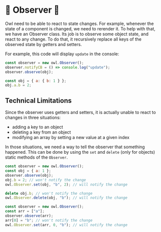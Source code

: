 # 🦉 Observer 🦉

Owl need to be able to react to state changes. For example, whenever the state
of a component is changed, we need to rerender it. To help with that, we have
an Observer class. Its job is to observe some object state, and react to any
change. To do that, it recursively replace all keys of the observed state by
getters and setters.

For example, this code will display `update` in the console:

```javascript
const observer = new owl.Observer();
observer.notifyCB = () => console.log("update");
observer.observe(obj);

const obj = { a: { b: 1 } };
obj.a.b = 2;
```

## Technical Limitations

Since the observer uses getters and setters, it is actually unable to react to
changes in three situations:

- adding a key to an object
- deleting a key from an object
- modifying an array by setting a new value at a given index

In those situations, we need a way to tell the observer that something happened.
This can be done by using the `set` and `delete` (only for objects) static
methods of the `Observer`.

```javascript
const observer = new owl.Observer();
const obj = { a: 1 };
observer.observe(obj);
obj.b = 2; // won't notify the change
owl.Observer.set(obj, "b", 2); // will notify the change

delete obj.b; // won't notify the change
owl.Observer.delete(obj, "b"); // will notify the change
```

```javascript
const observer = new owl.Observer();
const arr = ["a"];
observer.observe(arr);
arr[0] = "b"; // won't notify the change
owl.Observer.set(arr, 0, "b"); // will notify the change
```
